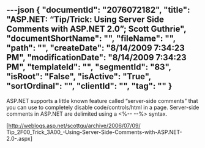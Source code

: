 ---json
{
  "documentId": "2076072182",
  "title": "ASP.NET: “Tip/Trick: Using Server Side Comments with ASP.NET 2.0”; Scott Guthrie",
  "documentShortName": "",
  "fileName": "",
  "path": "",
  "createDate": "8/14/2009 7:34:23 PM",
  "modificationDate": "8/14/2009 7:34:23 PM",
  "templateId": "",
  "segmentId": "83",
  "isRoot": "False",
  "isActive": "True",
  "sortOrdinal": "",
  "clientId": "",
  "tag": ""
}
---

ASP.NET supports a little known feature called “server-side comments” that you can use to completely disable code/controls/html in a page.  Server-side comments in ASP.NET are delimited using a &lt;%-- --%&gt; syntax.

[http://weblogs.asp.net/scottgu/archive/2006/07/09/
    Tip_2F00_Trick_3A00_-Using-Server-Side-Comments-with-ASP.NET-2.0-.aspx]
